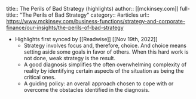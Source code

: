 title:: The Perils of Bad Strategy (highlights)
author:: [[mckinsey.com]]
full-title:: "The Perils of Bad Strategy"
category:: #articles
url:: https://www.mckinsey.com/business-functions/strategy-and-corporate-finance/our-insights/the-perils-of-bad-strategy

- Highlights first synced by [[Readwise]] [[Nov 19th, 2022]]
	- Strategy involves focus and, therefore, choice. And choice means setting aside some goals in favor of others. When this hard work is not done, weak strategy is the result.
	- A good diagnosis simplifies the often overwhelming complexity of reality by identifying certain aspects of the situation as being the critical ones.
	- A guiding policy: an overall approach chosen to cope with or overcome the obstacles identified in the diagnosis.